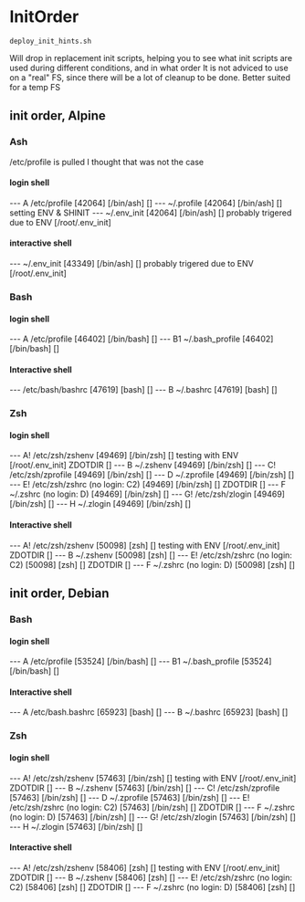 # InitOrder

`deploy_init_hints.sh`

Will drop in replacement init scripts, helping you to see what init scripts are used during different conditions, and in what order
It is not adviced to use on a "real" FS, since there will be a lot of cleanup to be done.
Better suited for a temp FS

## init order, Alpine

### Ash

/etc/profile is pulled I thought that was not the case

#### login shell

--- A  /etc/profile [42064] [/bin/ash] []
--- ~/.profile [42064] [/bin/ash] []
    setting ENV & SHINIT
--- ~/.env_init [42064] [/bin/ash] []
  probably trigered due to ENV [/root/.env_init]

#### interactive shell

--- ~/.env_init [43349] [/bin/ash] []
  probably trigered due to ENV [/root/.env_init]

### Bash

#### login shell

--- A  /etc/profile [46402] [/bin/bash] []
--- B1 ~/.bash_profile [46402] [/bin/bash] []

#### Interactive shell

---   /etc/bash/bashrc [47619] [bash] []
--- B  ~/.bashrc [47619] [bash] []

### Zsh

#### login shell

--- A!  /etc/zsh/zshenv [49469] [/bin/zsh] []
       testing with ENV [/root/.env_init]
       ZDOTDIR []
--- B  ~/.zshenv [49469] [/bin/zsh] []
--- C! /etc/zsh/zprofile [49469] [/bin/zsh] []
--- D  ~/.zprofile [49469] [/bin/zsh] []
--- E! /etc/zsh/zshrc (no login: C2) [49469] [/bin/zsh] []
       ZDOTDIR []
--- F  ~/.zshrc (no login: D) [49469] [/bin/zsh] []
--- G! /etc/zsh/zlogin [49469] [/bin/zsh] []
--- H  ~/.zlogin [49469] [/bin/zsh] []

#### Interactive shell

--- A!  /etc/zsh/zshenv [50098] [zsh] []
       testing with ENV [/root/.env_init]
       ZDOTDIR []
--- B  ~/.zshenv [50098] [zsh] []
--- E! /etc/zsh/zshrc (no login: C2) [50098] [zsh] []
       ZDOTDIR []
--- F  ~/.zshrc (no login: D) [50098] [zsh] []

## init order, Debian

### Bash

#### login shell

--- A  /etc/profile [53524] [/bin/bash] []
--- B1 ~/.bash_profile [53524] [/bin/bash] []

#### Interactive shell

--- A  /etc/bash.bashrc [65923] [bash] []
--- B  ~/.bashrc [65923] [bash] []

### Zsh

#### login shell

--- A!  /etc/zsh/zshenv [57463] [/bin/zsh] []
       testing with ENV [/root/.env_init]
       ZDOTDIR []
--- B  ~/.zshenv [57463] [/bin/zsh] []
--- C! /etc/zsh/zprofile [57463] [/bin/zsh] []
--- D  ~/.zprofile [57463] [/bin/zsh] []
--- E! /etc/zsh/zshrc (no login: C2) [57463] [/bin/zsh] []
       ZDOTDIR []
--- F  ~/.zshrc (no login: D) [57463] [/bin/zsh] []
--- G! /etc/zsh/zlogin [57463] [/bin/zsh] []
--- H  ~/.zlogin [57463] [/bin/zsh] []

#### Interactive shell

--- A!  /etc/zsh/zshenv [58406] [zsh] []
       testing with ENV [/root/.env_init]
       ZDOTDIR []
--- B  ~/.zshenv [58406] [zsh] []
--- E! /etc/zsh/zshrc (no login: C2) [58406] [zsh] []
       ZDOTDIR []
--- F  ~/.zshrc (no login: D) [58406] [zsh] []
